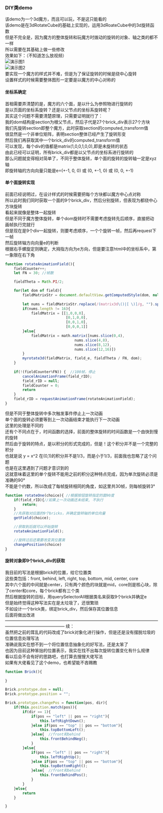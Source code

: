 ### DIY类demo
该demo为一个3d魔方，而且可以玩，不是这只能看的  
该demo是在3dRotateCube的基础上实现的，运用3dRoateCube中的3d旋转函数  
但是不完全是，因为魔方的整体旋转和玩魔方时拨动的旋转的对象、轴之类的都不一样  
所以需要在其基础上做一些修改  
效果如下：（不知道怎么放视频）  
![演示图1](./src/1.png)  
![演示图2](./src/2.png)  
要实现一个魔方的样式并不难，但是为了保证旋转的时候是绕中心旋转  
设置样式的时候需要整体图形一定要是以魔方的中心对称的  
#### 坐标系确定
首相需要弄清楚的是，魔方的六个面，是以什么为参照物进行旋转的  
是以页面的坐标系旋转？还是以父节点的坐标系旋转呢？  
其实这个问题不需要清楚原理，只需要证明就行了：  
我的dom结构是section为根父节点，然后子代是27个brick_div表示27个方块  
我们先旋转section即整个魔方，此时获取section的computed_transform值  
很显然是一个非单位矩阵，表明section整体已经产生了旋转形变  
然后我们再获取其中一个brick_div的computed_transform值  
可以发现，每个div的值都是matrix(1,0,0,1,0,0),即是未旋转的状态  
由此已经可以证明，所有brick_div都是以父节点的坐标系进行旋转的  
那么问题就变得相对简单了，不同于整体旋转，单个面的旋转的旋转轴一定是xyz轴  
即旋转轴的方向向量只能是e=(+-1, 0, 0) 或 (0, +-1, 0) 或 (0, 0, +-1)  
#### 单个面旋转实现
前面已经说明过，在设计样式的时候需要把每个方块都以魔方中心点对称  
所以此时我们同时获取一个面的9个brick_div，然后分别旋转，但表现为都绕中心方块旋转  
看起来就像是整体一起旋转  
但是不同于魔方整体旋转，单个dom旋转时不需要考虑旋转先后顺序，直接把动画帧执行完就行  
但是现在是9个div一起旋转，则要考虑顺序，一个个旋转一帧，然后再request下一帧  
然后旋转轴方向向量e的判断  
根据右手螺旋定则确定，大拇指方向为e方向，但是要注意html中的坐标系中，第一象限在右下角  
```javascript
function rotateAnimationField(){
    fieldCounter++;
    let FN = 30; //帧数

    fieldTheta = Math.PI/2;

    for(let dom of field){
        fieldMatrixStr = document.defaultView.getComputedStyle(dom, null).transform;  //获取浏览器计算后的cubic的3d矩阵值
        
        let nums = fieldMatrixStr.replace(/(matrix3d\()|[ \)]/g, "").split(",").map((item)=>+item);
        if(nums.length != 16){
            fieldMatrix = [[1,0,0,0],
                            [0,1,0,0],
                            [0,0,1,0],
                            [0,0,0,1]]
        }else{
            fieldMatrix = math.matrix([nums.slice(0,4),
                                nums.slice(4,8),
                                nums.slice(8,12),
                                nums.slice(12,16)])
        }
        myrotate3d(fieldMatrix, field_e, fieldTheta / FN, dom); 
    }
    
    if(!(fieldCounter%FN)) {  //100帧，停止
        cancelAnimationFrame(field_rID);
        field_rID = null;  
        fieldCounter = 0;
        return
    }
    field_rID = requestAnimationFrame(rotateAnimationField);
}
```
但是不同于整体旋转中多次触发事件停止上一次动画  
单个面的旋转必须要等到上一次动画结束才能执行下一次动画  
这里的处理是不同的  
还有个不同点在于，时间函数的选择，前面的整体旋转的时间函数是一个由快到慢的旋转  
然后由于旋转的特点，是以积分的形式完成的，但是！这个积分并不是一个完整的积分  
也就是说 y = x^2 在(0,1)的积分并不是1/3，而是小于1/3，前面我也忽略了这个问题  
也是在这里遇到了问题才意识到的  
这就意味着这里的单个旋转不能用之前的积分这种特点完成，因为单次旋转必须是准确的90°  
不能是个约数，所以改成了每帧旋转相同的角度，如这里共30帧，则每帧旋转3°  
```javascript
function rotateOne(choice){ //根据按钮旋转指定的面90度
    if(field_rID){//如果上一次动画还未结束, 不执行
        return;
    }
    //先获取对应面的9个bricks，并确定旋转轴的单位向量
    getField(choice);

    //获取到后就可以开始旋转
    rotateAnimationField();

    //旋转过后还需要改变其位置类
    changePosition(choice)
}
```
#### 旋转对象即9个brick_div的获取
我目前的写法是根据brick的位置，给它位置类  
这些类包括：front, behind, left, right, top, bottom, mid, center, core  
其中六个面的中间就是center，只有两个颜色的块就是mid，core则是核心块，除了center和core，每个brick都有三个类  
然后根据旋转的目标，用querySelectorAll根据类名来获取9个brick并确定e  
但是始终觉得这种写法实在是太垃圾了，还很繁琐  
不如设计一个brick类，绑定brick_div，然后保存其位置信息  
后面将做出改进  
——————————————————————————————————————————————————
续：  
虽然把之前的茸乱的代码改成了brick对象化进行操作，但是还是没有摆脱垃圾的位置信息处理写法  
准确说我实在想不到一个将位置信息抽象化的好写法，还是太笨了  
也因为目前这种笨拙的位置表示，我实在找不出每次旋转位置变化有什么规律  
看以后会不会有好的思路吧，也打算去搜搜大佬写法  
如果有大佬看见了这个demo，也希望能不吝赐教  
```javascript
function Brick(){
    
}

Brick.prototype.dom = null;
Brick.prototype.position = "";

Brick.prototype.changePos = function(pos, dir){
    if(this.position.match(pos)){
        if(dir == 1){
            if(pos == "left" || pos == "right"){
                this.leftRightDown();
            }else if(pos == "top" || pos == "bottom"){
                this.topBottomLeft();
            }else{  //front和behind
                this.frontBehindNeg();
            }
        }else{
            if(pos == "left" || pos == "right"){
                this.leftRightUp();
            }else if(pos == "top" || pos == "bottom"){
                this.topBottomRight();
            }else{  //front和behind
                this.frontBehindPos();
            }
        }
    }else{
        return
    }

}
```

